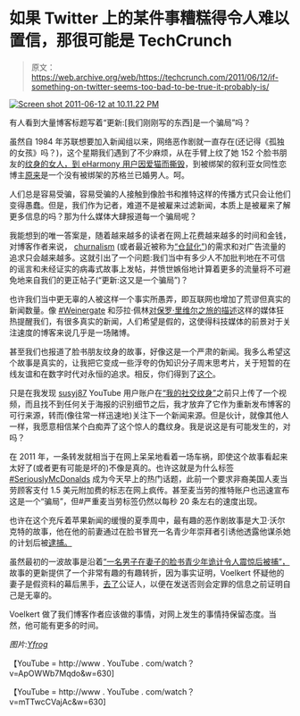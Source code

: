 # 如果 Twitter 上的某件事糟糕得令人难以置信，那很可能是 TechCrunch

> 原文：<https://web.archive.org/web/https://techcrunch.com/2011/06/12/if-something-on-twitter-seems-too-bad-to-be-true-it-probably-is/>

[![](img/d6d044c4b3f23834104dc49dc30ecf36.png "Screen shot 2011-06-12 at 10.11.22 PM")](https://web.archive.org/web/20221208061613/https://beta.techcrunch.com/wp-content/uploads/2011/06/screen-shot-2011-06-12-at-10-11-22-pm.png)

有人看到大量博客标题写着“更新:[我们刚刚写的东西]是一个骗局”吗？

虽然自 1984 年苏联想要加入新闻组以来，网络恶作剧就一直存在(还记得《孤独的女孩》吗？)，这个星期我们遇到了不少麻烦，从在手臂上纹了她 152 个脸书朋友的[纹身的女人，到 eHarmony 用户](https://web.archive.org/web/20221208061613/http://eu.beta.techcrunch.com/2011/06/08/woman-has-152-facebook-friends-tattooed-onto-arm-unfriending-will-be-painful/)[因爱猫而撕毁](https://web.archive.org/web/20221208061613/http://www.dailydot.com/youtube/eharmony-video-bio-meme/)，到被绑架的叙利亚女同性恋博主[原来](https://web.archive.org/web/20221208061613/http://gawker.com/5811169/a-gay-girl-in-damascus-is-actually-a-married-guy-in-edinburgh)是一个没有被绑架的苏格兰已婚男人。呵。

人们总是容易受骗，容易受骗的人接触到像脸书和推特这样的传播方式只会让他们变得愚蠢。但是，我们作为记者，难道不是被雇来过滤新闻，本质上是被雇来了解更多信息的吗？那为什么媒体大肆报道每一个骗局呢？

我能想到的唯一答案是，随着越来越多的读者在网上花费越来越多的时间和金钱，对博客作者来说， [churnalism](https://web.archive.org/web/20221208061613/http://en.wikipedia.org/wiki/Churnalism) (或者最近被称为[“仓鼠化”](https://web.archive.org/web/20221208061613/http://arstechnica.com/web/news/2011/06/has-the-internet-hamsterized-journalism.ars?utm_source=feedburner&utm_medium=feed&utm_campaign=Feed%3A+arstechnica%2Findex+%28Ars+Technica+-+Featured+Content%29))的需求和对广告流量的追求只会越来越多。这就引出了一个问题:我们当中有多少人不加批判地在不可信的谣言和未经证实的病毒式故事上发帖，并愤世嫉俗地计算着更多的流量将不可避免地来自我们的更正帖子(“更新:这又是一个骗局”)？

也许我们当中更无辜的人被这样一个事实所愚弄，即互联网也增加了荒谬但真实的新闻数量。像 [#Weinergate](https://web.archive.org/web/20221208061613/http://search.twitter.com/search?q=+%23Weinergate+) 和莎拉·佩林[对保罗·里维尔之旅的描述](https://web.archive.org/web/20221208061613/http://www.nytimes.com/2011/06/13/business/media/13link.html?smid=tw-nytimestech&seid=auto)这样的媒体狂热提醒我们，有很多真实的新闻，人们希望是假的，这使得科技媒体的前景对于关注速度的博客来说几乎是一场赌博。

甚至我们也报道了脸书朋友纹身的故事，好像这是一个严肃的新闻。我多么希望这个故事是真实的，让我把它变成一些浮夸的伪知识分子周末思考片，关于短暂的在线友谊和在数字时代对永恒的追求。相反，你们得到了[这个](https://web.archive.org/web/20221208061613/https://beta.techcrunch.com/2011/06/12/if-something-on-twitter-seems-too-bad-to-be-true-it-probably-is/)。

只是在我发现 [susyj87](https://web.archive.org/web/20221208061613/http://www.youtube.com/user/susyj87) YouTube 用户账户在[“我的社交纹身”](https://web.archive.org/web/20221208061613/http://www.youtube.com/watch?v=ApOWWb7Mqdo&feature=player_embedded)之前只上传了一个视频，而且找不到任何关于海报的识别细节之后，我才放弃了它作为重新发布博客的可行来源，转而(像往常一样迅速地)关注下一个新闻来源。但是伙计，就像其他人一样，我愿意相信某个白痴弄了这个惊人的蠢纹身。我是说这是有可能发生的，对吗？

在 2011 年，一条转发就相当于在网上呆呆地看着一场车祸，即使这个故事看起来太好了(或者更有可能是坏的)不像是真的。也许这就是为什么标签 [#SeriouslyMcDonalds](https://web.archive.org/web/20221208061613/http://search.twitter.com/search?q=%23SeriouslyMcDonalds) 成为今天早上的热门话题，此前一个要求非裔美国人麦当劳顾客支付 1.5 美元附加费的标志在网上疯传。甚至麦当劳的推特账户也迅速宣布这是一个“骗局”，但#严重麦当劳标签仍然以每秒 20 条左右的速度出现。

也许在这个充斥着苹果新闻的缓慢的夏季周中，最有趣的恶作剧故事是大卫·沃尔克特的故事，他在他的前妻通过在脸书冒充一名青少年崇拜者引诱他透露他谋杀她的计划后被[逮捕。](https://web.archive.org/web/20221208061613/http://blogs.forbes.com/kashmirhill/2011/06/09/estranged-husband-wasnt-actually-duped-by-fake-teenage-facebook-account/)

虽然最初的一波故事是沿着[“一名男子在妻子的脸书青少年诡计令人震惊后被捕”，](https://web.archive.org/web/20221208061613/http://guyism.com/humor/man-arrested-by-fbi-after-wife-lures-him-with-sexy-17-year-olds-facebook.html)故事的更新提供了一个非常有趣的有趣转折，因为事实证明，Voelkert 怀疑他的妻子是假资料的幕后黑手，[去了](https://web.archive.org/web/20221208061613/http://blogs.forbes.com/kashmirhill/2011/06/09/estranged-husband-wasnt-actually-duped-by-fake-teenage-facebook-account/)公证人，以便在发送否则会定罪的信息之前证明自己是无辜的。

Voelkert 做了我们博客作者应该做的事情，对网上发生的事情持保留态度。当然，他可能有更多的时间。

*图片:[Yfrog](https://web.archive.org/web/20221208061613/http://yfrog.com/z/kebcihj)*

【YouTube = http://www . YouTube . com/watch？v=ApOWWb7Mqdo&w=630]

【YouTube = http://www . YouTube . com/watch？v=mTTwcCVajAc&w=630]